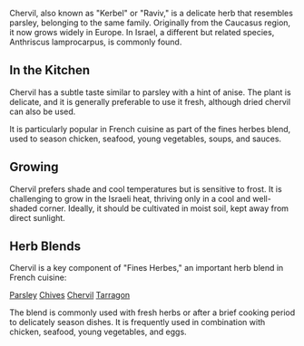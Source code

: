 Chervil, also known as "Kerbel" or "Raviv," is a delicate herb that resembles parsley, belonging to the same family. Originally from the Caucasus region, it now grows widely in Europe. In Israel, a different but related species, Anthriscus lamprocarpus, is commonly found.

## In the Kitchen

Chervil has a subtle taste similar to parsley with a hint of anise. The plant is delicate, and it is generally preferable to use it fresh, although dried chervil can also be used.

It is particularly popular in French cuisine as part of the fines herbes blend, used to season chicken, seafood, young vegetables, soups, and sauces.

## Growing

Chervil prefers shade and cool temperatures but is sensitive to frost. It is challenging to grow in the Israeli heat, thriving only in a cool and well-shaded corner. Ideally, it should be cultivated in moist soil, kept away from direct sunlight.

## Herb Blends

Chervil is a key component of "Fines Herbes," an important herb blend in French cuisine:

[Parsley](parsley "HerbIcon") [Chives](chives "HerbIcon") [Chervil](chervil "HerbIcon") [Tarragon](tarragon "HerbIcon")

The blend is commonly used with fresh herbs or after a brief cooking period to delicately season dishes. It is frequently used in combination with chicken, seafood, young vegetables, and eggs.
